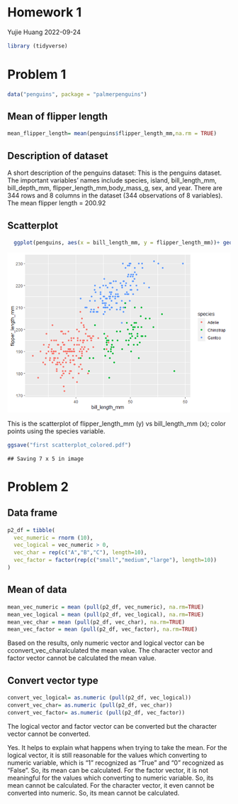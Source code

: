 Homework 1
================
Yujie Huang
2022-09-24

``` r
library (tidyverse)
```

# Problem 1

``` r
data("penguins", package = "palmerpenguins")
```

## Mean of flipper length

``` r
mean_flipper_length= mean(penguins$flipper_length_mm,na.rm = TRUE)  
```

## Description of dataset

A short description of the penguins dataset: This is the penguins
dataset. The important variables’ names include species, island,
bill_length_mm, bill_depth_mm, flipper_length_mm,body_mass_g, sex, and
year. There are 344 rows and 8 columns in the dataset (344 observations
of 8 variables). The mean flipper length = 200.92

## Scatterplot

``` r
  ggplot(penguins, aes(x = bill_length_mm, y = flipper_length_mm))+ geom_point(aes(color=species))
```

![](p8015_hw1_yh3429_files/figure-gfm/unnamed-chunk-4-1.png)<!-- -->

This is the scatterplot of flipper_length_mm (y) vs bill_length_mm (x);
color points using the species variable.

``` r
ggsave("first scatterplot_colored.pdf")
```

    ## Saving 7 x 5 in image

# Problem 2

## Data frame

``` r
p2_df = tibble(
  vec_numeric = rnorm (10),
  vec_logical = vec_numeric > 0,
  vec_char = rep(c("A","B","C"), length=10),
  vec_factor = factor(rep(c("small","medium","large"), length=10))
)
```

## Mean of data

``` r
mean_vec_numeric = mean (pull(p2_df, vec_numeric), na.rm=TRUE)
mean_vec_logical = mean (pull(p2_df, vec_logical), na.rm=TRUE)
mean_vec_char = mean (pull(p2_df, vec_char), na.rm=TRUE)
mean_vec_factor = mean (pull(p2_df, vec_factor), na.rm=TRUE)
```

Based on the results, only numeric vector and logical vector can be
cconvert_vec_charalculated the mean value. The character vector and
factor vector cannot be calculated the mean value.

## Convert vector type

``` r
convert_vec_logical= as.numeric (pull(p2_df, vec_logical))
convert_vec_char= as.numeric (pull(p2_df, vec_char))
convert_vec_factor= as.numeric (pull(p2_df, vec_factor))
```

The logical vector and factor vector can be converted but the character
vector cannot be converted.

Yes. It helps to explain what happens when trying to take the mean. For
the logical vector, it is still reasonable for the values which
converting to numeric variable, which is “1” recognized as “True” and
“0” recognized as “False”. So, its mean can be calculated. For the
factor vector, it is not meaningful for the values which converting to
numeric variable. So, its mean cannot be calculated. For the character
vector, it even cannot be converted into numeric. So, its mean cannot be
calculated.

